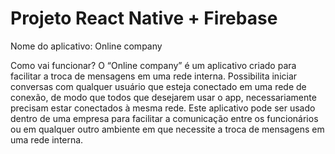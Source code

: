 # Projeto React Native + Firebase

Nome do aplicativo: Online company

Como vai funcionar?
O “Online company” é um aplicativo criado  para  facilitar  a  troca  de  mensagens em uma rede interna. Possibilita iniciar conversas com qualquer usuário que esteja conectado em uma rede de conexão, de modo que todos que desejarem usar o app, necessariamente precisam estar conectados à mesma rede.
Este aplicativo pode ser usado dentro de uma empresa para facilitar a comunicação entre os funcionários ou em qualquer outro ambiente em que necessite a troca de mensagens em uma rede interna.

